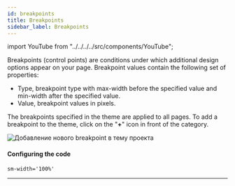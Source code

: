 ```yaml
---
id: breakpoints
title: Breakpoints
sidebar_label: Breakpoints
---
```


import YouTube from "../../../../src/components/YouTube";

<YouTube videoId="dbS52XWCBcI" />

Breakpoints (control points) are conditions under which additional design options appear on your page. Breakpoint values contain the following set of properties:

-   Type, breakpoint type with max-width before the specified value and min-width after the specified value.
-   Value, breakpoint values in pixels.

The breakpoints specified in the theme are applied to all pages. To add a breakpoint to the theme, click on the "**+**" icon in front of the category.

![Добавление нового breakpoint в тему проекта](/scr/theme-panel-breakpoints-add.png)

#### Configuring the code

```
sm-width='100%'
```

---
